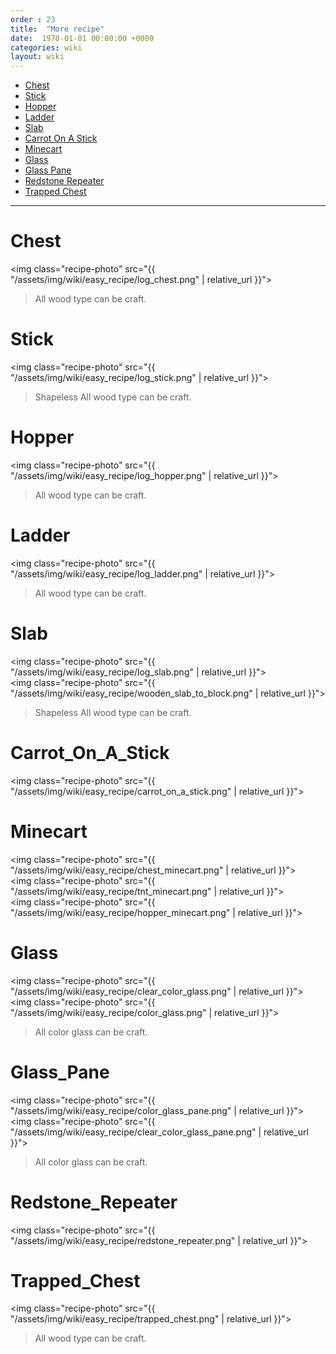 ```yaml
---
order : 23
title:  "More recipe"
date:  1970-01-01 00:00:00 +0000
categories: wiki
layout: wiki
---
```


- [Chest](#Chest)
- [Stick](#Stick)
- [Hopper](#Hopper)
- [Ladder](#Ladder)
- [Slab](#Slab)
- [Carrot On A Stick](#Carrot_On_A_Stick)
- [Minecart](#Minecart)
- [Glass](#Glass)
- [Glass Pane](#Glass_Pane)
- [Redstone Repeater](#Redstone_Repeater)
- [Trapped Chest](#Trapped_Chest)

---

# Chest

<img class="recipe-photo" src="{{ "/assets/img/wiki/easy_recipe/log_chest.png" | relative_url }}">  
> All wood type can be craft.

# Stick

<img class="recipe-photo" src="{{ "/assets/img/wiki/easy_recipe/log_stick.png" | relative_url }}">  
> Shapeless
> All wood type can be craft.

# Hopper

<img class="recipe-photo" src="{{ "/assets/img/wiki/easy_recipe/log_hopper.png" | relative_url }}">  
> All wood type can be craft.

# Ladder

<img class="recipe-photo" src="{{ "/assets/img/wiki/easy_recipe/log_ladder.png" | relative_url }}">  
> All wood type can be craft.

# Slab

<img class="recipe-photo" src="{{ "/assets/img/wiki/easy_recipe/log_slab.png" | relative_url }}">  
<img class="recipe-photo" src="{{ "/assets/img/wiki/easy_recipe/wooden_slab_to_block.png" | relative_url }}">  
> Shapeless
> All wood type can be craft.

# Carrot_On_A_Stick

<img class="recipe-photo" src="{{ "/assets/img/wiki/easy_recipe/carrot_on_a_stick.png" | relative_url }}">

# Minecart

<img class="recipe-photo" src="{{ "/assets/img/wiki/easy_recipe/chest_minecart.png" | relative_url }}">  
<img class="recipe-photo" src="{{ "/assets/img/wiki/easy_recipe/tnt_minecart.png" | relative_url }}">  
<img class="recipe-photo" src="{{ "/assets/img/wiki/easy_recipe/hopper_minecart.png" | relative_url }}">

# Glass

<img class="recipe-photo" src="{{ "/assets/img/wiki/easy_recipe/clear_color_glass.png" | relative_url }}">  
<img class="recipe-photo" src="{{ "/assets/img/wiki/easy_recipe/color_glass.png" | relative_url }}">  
> All color glass can be craft.

# Glass_Pane

<img class="recipe-photo" src="{{ "/assets/img/wiki/easy_recipe/color_glass_pane.png" | relative_url }}">  
<img class="recipe-photo" src="{{ "/assets/img/wiki/easy_recipe/clear_color_glass_pane.png" | relative_url }}">  
> All color glass can be craft.

# Redstone_Repeater

<img class="recipe-photo" src="{{ "/assets/img/wiki/easy_recipe/redstone_repeater.png" | relative_url }}">

# Trapped_Chest

<img class="recipe-photo" src="{{ "/assets/img/wiki/easy_recipe/trapped_chest.png" | relative_url }}">  
> All wood type can be craft.